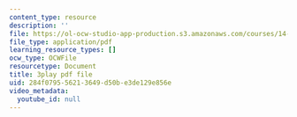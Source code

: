 ```yaml
---
content_type: resource
description: ''
file: https://ol-ocw-studio-app-production.s3.amazonaws.com/courses/14-01sc-principles-of-microeconomics-fall-2011/284f079556213649d50be3de129e856e_Vss3nofHpZI.pdf
file_type: application/pdf
learning_resource_types: []
ocw_type: OCWFile
resourcetype: Document
title: 3play pdf file
uid: 284f0795-5621-3649-d50b-e3de129e856e
video_metadata:
  youtube_id: null
---
```

